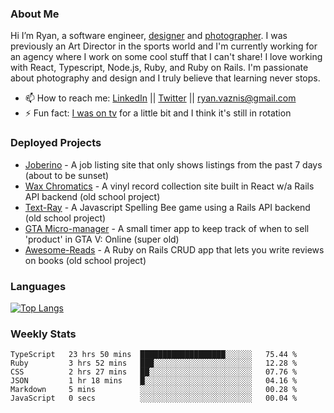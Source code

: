 ### About Me
Hi I’m Ryan, a software engineer, [designer](https://www.denvermullets.com/video) and [photographer](https://www.denvermullets.com/). I was previously an Art Director in the sports world and I'm currently working for an agency where I work on some cool stuff that I can't share! I love working with React, Typescript, Node.js, Ruby, and Ruby on Rails. I'm passionate about photography and design and I truly believe that learning never stops.

- 📫 How to reach me: [LinkedIn](https://www.linkedin.com/in/ryanvaznis) || [Twitter](https://twitter.com/ryanvaznis) || ryan.vaznis@gmail.com
- ⚡ Fun fact: [I was on tv](https://vimeo.com/381425882) for a little bit and I think it's still in rotation

<!-- ### Currently Working On
- [Video Game] In my free time I've been working on a game built with Godot Engine and GDScript (similar to Python)
- [Joberino](https://github.com/denvermullets/joberino-portal-api) - A local job scraper that pulls from job sites within the last 24hrs so you can stay on top of unique job postings day to day. Hide jobs you don't want and hides all Senior level jobs. Feel free to fork / clone and make PR's! -->


### Deployed Projects

- [Joberino](https://joberino.dev) - A job listing site that only shows listings from the past 7 days (about to be sunset)
- [Wax Chromatics](https://waxchromatics.com) - A vinyl record collection site built in React w/a Rails API backend (old school project)
- [Text-Ray](https://text-ray.xyz) - A Javascript Spelling Bee game using a Rails API backend (old school project)
- [GTA Micro-manager](https://gtao-tracker.xyz) - A small timer app to keep track of when to sell 'product' in GTA V: Online (super old)
- [Awesome-Reads](https://awesome-reads.com) - A Ruby on Rails CRUD app that lets you write reviews on books (old school project)

### Languages
<!--
Ruby, Rails, Typescript etc. My stats thing kinda broke so you'll just have to dig on your own! The weekly stats is pretty representative of what I'm working in lately.
-->
[![Top Langs](https://github-readme-stats.vercel.app/api/top-langs/?username=denvermullets&layout=compact&langs_count=10)](https://github.com/denvermullets)


### Weekly Stats
<!--START_SECTION:waka-->

```text
TypeScript   23 hrs 50 mins  ███████████████████░░░░░░   75.44 %
Ruby         3 hrs 52 mins   ███░░░░░░░░░░░░░░░░░░░░░░   12.28 %
CSS          2 hrs 27 mins   ██░░░░░░░░░░░░░░░░░░░░░░░   07.76 %
JSON         1 hr 18 mins    █░░░░░░░░░░░░░░░░░░░░░░░░   04.16 %
Markdown     5 mins          ░░░░░░░░░░░░░░░░░░░░░░░░░   00.28 %
JavaScript   0 secs          ░░░░░░░░░░░░░░░░░░░░░░░░░   00.04 %
```

<!--END_SECTION:waka-->


